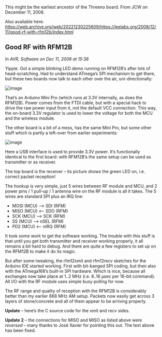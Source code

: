 This might be the earliest ancestor of the Threeno board. From JCW on December 11, 2008.

Also available here: https://web.archive.org/web/20221230225609/https://jeelabs.org/2008/12/11/good-rf-with-rfm12b/index.html

## Good RF with RFM12B
_In AVR, Software on Dec 11, 2008 at 15:38_

Yippie. Got a simple blinking LED demo running on RFM12B’s after lots of head-scratching. Had to understand ATmega’s SPI mechanism to get there, but these two boards now talk to each other over the air, uni-directionally:

![image](https://github.com/user-attachments/assets/06b91c6b-e3d0-42ac-b3c3-e089719d2ad6)


That’s an Arduino Mini Pro (which runs at 3.3V internally, as does the RFM12B). Power comes from the FTDI cable, but with a special hack to drive the raw power input from it, not the default VCC connection. This way, the on-board 3.3V regulator is used to lower the voltage for both the MCU and the wireless module.

The other board is a bit of a mess, has the same Mini Pro, but some other stuff which is partly a left-over from earlier experiments:

![image](https://github.com/user-attachments/assets/6042b0f1-310a-4edb-bac4-6c9739561446)


Here a USB interface is used to provide 3.3V power. It’s functionally identical to the first board: with RFM12B’s the same setup can be used as transmitter or as receiver.

The top board is the receiver – its picture shows the green LED on, i.e. correct packet reception!

The hookup is very simple, just 5 wires between RF module and MCU, and 2 power pins / 1 pull-up / 1 antenna wire on the RF module is all it takes. The 5 wires are standard SPI plus an IRQ line:

- MOSI (MCU) –> SDI (RFM)
- MISO (MCU) <– SDO (RFM)
- SCK (MCU) –> SCK (RFM)
- SS (MCU) –> nSEL (RFM)
- PD2 (MCU) <– nIRQ (RFM)
  
It took some work to get the software working. The trouble with this stuff is that until you get both transmitter and receiver working properly, it all remains a bit hard to debug. And there are quite a few registers to set up on the RFM12B to make it do its magic.

But after some tweaking, the rfm12xmit and rfm12recv sketches for the Arduino IDE started working. First with bit-banged SPI coding, but then also with the ATmega168’s built-in SPI hardware. Which is nice, because all exchanges now take place at 1..2 MHz (i.e. 8..16 µsec per 16-bit command). All I/O with the RF module uses simple busy polling for now.

The RF range and quality of reception with the RFM12B is considerably better than my earlier 868 MHz AM setup. Packets now easily get across 3 layers of stone/concrete and all of them appear to be arriving properly.

**Update** – here’s the C source code for the xmit and recv sides.

**Update 2** – the connections for MISO and MISO as listed above were _reversed_ – many thanks to José Xavier for pointing this out. The text above has been fixed.
